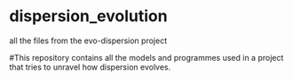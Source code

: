 # dispersion_evolution

all the files from the evo-dispersion project

#This repository contains all the models and programmes used in a project that tries to unravel how dispersion evolves.
